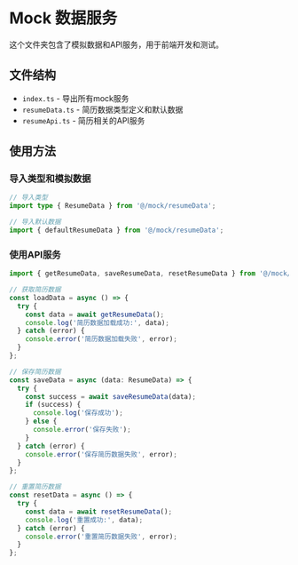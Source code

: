 # Mock 数据服务

这个文件夹包含了模拟数据和API服务，用于前端开发和测试。

## 文件结构

- `index.ts` - 导出所有mock服务
- `resumeData.ts` - 简历数据类型定义和默认数据
- `resumeApi.ts` - 简历相关的API服务

## 使用方法

### 导入类型和模拟数据

```typescript
// 导入类型
import type { ResumeData } from '@/mock/resumeData';

// 导入默认数据
import { defaultResumeData } from '@/mock/resumeData';
```

### 使用API服务

```typescript
import { getResumeData, saveResumeData, resetResumeData } from '@/mock/resumeApi';

// 获取简历数据
const loadData = async () => {
  try {
    const data = await getResumeData();
    console.log('简历数据加载成功:', data);
  } catch (error) {
    console.error('简历数据加载失败', error);
  }
};

// 保存简历数据
const saveData = async (data: ResumeData) => {
  try {
    const success = await saveResumeData(data);
    if (success) {
      console.log('保存成功');
    } else {
      console.error('保存失败');
    }
  } catch (error) {
    console.error('保存简历数据失败', error);
  }
};

// 重置简历数据
const resetData = async () => {
  try {
    const data = await resetResumeData();
    console.log('重置成功:', data);
  } catch (error) {
    console.error('重置简历数据失败', error);
  }
};
``` 